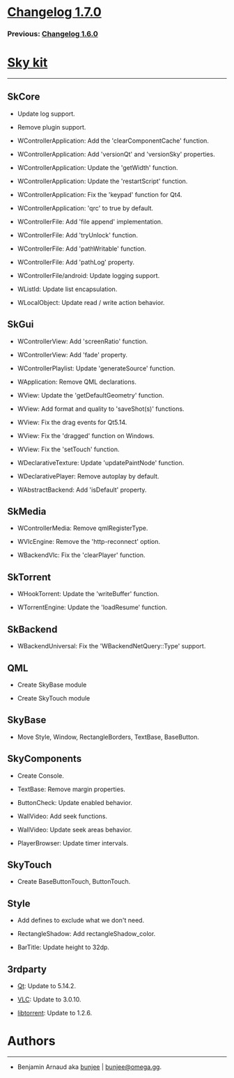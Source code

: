 # [Changelog 1.7.0](http://omega.gg/Sky/changes/1.7.0.html)

### Previous: [Changelog 1.6.0](1.6.0.html)

# [Sky kit](http://omega.gg/Sky)
---

## SkCore

- Update log support.

- Remove plugin support.

- WControllerApplication: Add the 'clearComponentCache' function.

- WControllerApplication: Add 'versionQt' and 'versionSky' properties.

- WControllerApplication: Update the 'getWidth' function.

- WControllerApplication: Update the 'restartScript' function.

- WControllerApplication: Fix the 'keypad' function for Qt4.

- WControllerApplication: 'qrc' to true by default.

- WControllerFile: Add 'file append' implementation.

- WControllerFile: Add 'tryUnlock' function.

- WControllerFile: Add 'pathWritable' function.

- WControllerFile: Add 'pathLog' property.

- WControllerFile/android: Update logging support.

- WListId: Update list encapsulation.

- WLocalObject: Update read / write action behavior.


## SkGui

- WControllerView: Add 'screenRatio' function.

- WControllerView: Add 'fade' property.

- WControllerPlaylist: Update 'generateSource' function.

- WApplication: Remove QML declarations.

- WView: Update the 'getDefaultGeometry' function.

- WView: Add format and quality to 'saveShot(s)' functions.

- WView: Fix the drag events for Qt5.14.

- WView: Fix the 'dragged' function on Windows.

- WView: Fix the 'setTouch' function.

- WDeclarativeTexture: Update 'updatePaintNode' function.

- WDeclarativePlayer: Remove autoplay by default.

- WAbstractBackend: Add 'isDefault' property.


## SkMedia

- WControllerMedia: Remove qmlRegisterType.

- WVlcEngine: Remove the 'http-reconnect' option.

- WBackendVlc: Fix the 'clearPlayer' function.


## SkTorrent

- WHookTorrent: Update the 'writeBuffer' function.

- WTorrentEngine: Update the 'loadResume' function.


## SkBackend

- WBackendUniversal: Fix the 'WBackendNetQuery::Type' support.


## QML

- Create SkyBase module

- Create SkyTouch module


## SkyBase

- Move Style, Window, RectangleBorders, TextBase, BaseButton.


## SkyComponents

- Create Console.

- TextBase: Remove margin properties.

- ButtonCheck: Update enabled behavior.

- WallVideo: Add seek functions.

- WallVideo: Update seek areas behavior.

- PlayerBrowser: Update timer intervals.


## SkyTouch

- Create BaseButtonTouch, ButtonTouch.


## Style

- Add defines to exclude what we don't need.

- RectangleShadow: Add rectangleShadow_color.

- BarTitle: Update height to 32dp.


## 3rdparty

- [Qt](http://download.qt.io/official_releases/qt): Update to 5.14.2.

- [VLC](http://github.com/videolan/vlc): Update to 3.0.10.

- [libtorrent](http://github.com/arvidn/libtorrent): Update to 1.2.6.


# Authors
---

- Benjamin Arnaud aka [bunjee](http://bunjee.me) | <bunjee@omega.gg>.
